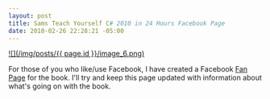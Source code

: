 ```yaml
---
layout: post
title: Sams Teach Yourself C# 2010 in 24 Hours Facebook Page
date: 2010-02-26 22:28:21 -05:00
---
```


[![](/img/posts/{{ page.id }}/image_6.png)](http://www.facebook.com/pages/Sams-Teach-Yourself-Visual-C-2010-in-24-Hours/331032551363) 

For those of you who like/use Facebook, I have created a Facebook [Fan Page](http://www.facebook.com/pages/Sams-Teach-Yourself-Visual-C-2010-in-24-Hours/331032551363) for the book. I'll try and keep this page updated with information about what's going on with the book.
